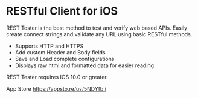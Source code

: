# RESTful Client for iOS
REST Tester is the best method to test and verify web based APIs.  Easily create connect strings and validate any URL using basic RESTful methods.

* Supports HTTP and HTTPS
* Add custom Header and Body fields
* Save and Load complete configurations
* Displays raw html and formatted data for easier reading

REST Tester requires IOS 10.0 or greater.

App Store
https://appsto.re/us/5NDYfb.i
